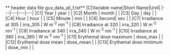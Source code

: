 ** header data file guv_data_all_f.txt** 
|C|Variable name|Short Name|Unit|
|---|---|---|---|
|C1| Year | year |  |
|C2| Month | month |  |
|C3| Day | day |  |
|C4| Hour | hour |  |
|C5| Minute | min |  |
|C6| Second| sec | |
|C7| Irradiance at 305 | irra_305 | W m<sup>-2</sup> nm<sup>-1</sup> |
|C8| Irradiance at 320 | irra_320 | W m<sup>-2</sup> nm<sup>-1</sup> |
|C9| Irradiance at 340 | irra_340 | W m<sup>-2</sup> nm<sup>-1</sup> |
|C10| Irradiance at 380 | irra_380 | W m<sup>-2</sup> nm<sup>-1</sup> |
|C11| Erythemal dose maximum | dose_max |  |
|C12| Erythemal dose mean | dose_mean |  |
|C13| Erythemal dose minimum | dose_min |  |
